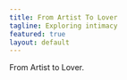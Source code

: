 ```yaml
---
title: From Artist To Lover
tagline: Exploring intimacy
featured: true
layout: default
---
```


From Artist to Lover.
